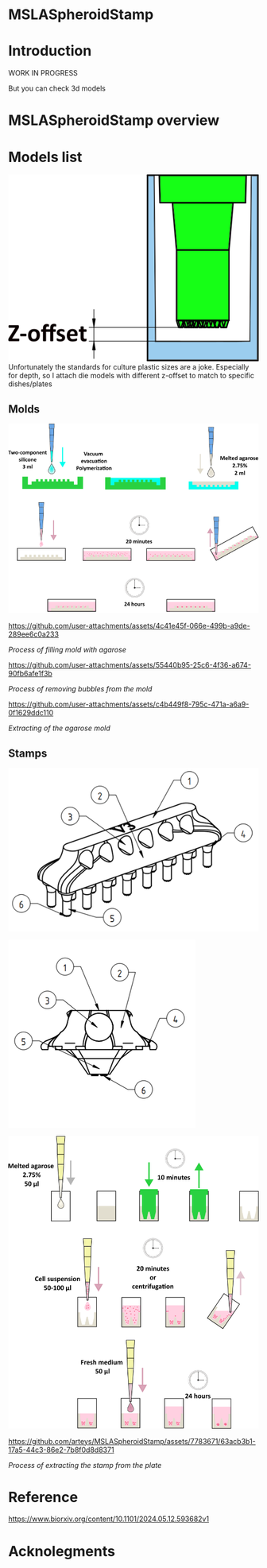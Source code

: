 # MSLASpheroidStamp

# Introduction
WORK IN PROGRESS

But you can check 3d models 

# MSLASpheroidStamp overview

# Models list



![Z-offset illustration](https://github.com/arteys/MSLASpheroidStamp/blob/main/Readme%20files/Single%20well%20offset%20illustration.png)
Unfortunately the standards for culture plastic sizes are a joke. Especially for depth, so I attach die models with different z-offset to match to specific dishes/plates

## Molds

![Microwell mold in 6-well plate](https://github.com/arteys/MSLASpheroidStamp/blob/main/Readme%20files/Mold.png)


https://github.com/user-attachments/assets/4c41e45f-066e-499b-a9de-289ee6c0a233


_Process of filling mold with agarose_


https://github.com/user-attachments/assets/55440b95-25c6-4f36-a674-90fb6afe1f3b


_Process of removing bubbles from the mold_



https://github.com/user-attachments/assets/c4b449f8-795c-471a-a6a9-0f1629ddc110



_Extracting of the agarose mold_



## Stamps
![96 well stamp](https://github.com/arteys/MSLASpheroidStamp/blob/main/Readme%20files/96%20well%20stamp%20sketch.png?raw=true)

![Petri dish stamp](https://github.com/arteys/MSLASpheroidStamp/blob/main/Readme%20files/Petri%20dish%20stamp%20sketch.png?raw=true)


![Microwell mold in 96-well plate](https://github.com/arteys/MSLASpheroidStamp/blob/main/Readme%20files/96%20well.png)



https://github.com/arteys/MSLASpheroidStamp/assets/7783671/63acb3b1-17a5-44c3-86e2-7b8f0d8d8371

_Process of extracting the stamp from the plate_




#  Reference
https://www.biorxiv.org/content/10.1101/2024.05.12.593682v1

# Acknolegments

